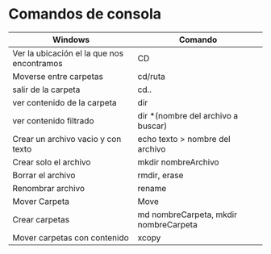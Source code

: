 # Comandos de consola 

Windows | Comando
----|-----
Ver la ubicación el la que nos encontramos | CD
Moverse entre carpetas| cd/ruta
salir de la carpeta | cd..
ver contenido de la carpeta | dir
ver contenido filtrado | dir *(nombre del archivo a buscar)
Crear un archivo vacio y con texto | echo texto > nombre del archivo
Crear solo el archivo | mkdir nombreArchivo 
Borrar el archivo| rmdir, erase
Renombrar archivo | rename
Mover Carpeta| Move
Crear carpetas| md nombreCarpeta, mkdir nombreCarpeta
Mover carpetas con contenido| xcopy